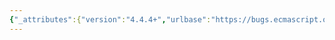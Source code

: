 ```yaml
---
{"_attributes":{"version":"4.4.4+","urlbase":"https://bugs.ecmascript.org/","maintainer":"dherman@mozilla.com"},"bug":{"bug_id":3779,"creation_ts":"2015-02-05 14:24:00 -0800","short_desc":"B.3.1 __proto__ : Directly set [[Prototype]] instead calling [[SetPrototypeOf]] ?","delta_ts":"2015-02-12 12:17:39 -0800","product":"Draft for 6th Edition","component":"technical issue","version":"Rev 32: February 2, 2015 Draft","rep_platform":"All","op_sys":"All","bug_status":"RESOLVED","resolution":"FIXED","priority":"Normal","bug_severity":"enhancement","everconfirmed":true,"reporter":{"uid":"andrebargull","name":"André Bargull"},"assigned_to":{"uid":"allen","name":"Allen Wirfs-Brock"},"long_desc":[{"commentid":12150,"comment_count":0,"who":{"uid":"andrebargull","name":"André Bargull"},"bug_when":"2015-02-05 14:24:45 -0800","thetext":"B.3.1 __proto__ Property Names in Object Initializers\n\nPropertyDefinition : PropertyName : AssignmentExpression\n\nStep 6.a.i\n\nIf `propValue` is a Proxy its [[GetPrototypeOf]] method will be called when the default ordinary [[SetPrototypeOf]] is invoked. And that means user code may get executed. \n\n\nI wonder if it makes sense to change this step to make a direct assignment to [[Prototype]]. The proto cycle chain check from [[SetPrototypeOf]] is not needed at this point and less intervening user code is always preferable ;-)"},{"commentid":12178,"comment_count":1,"who":{"uid":"allen","name":"Allen Wirfs-Brock"},"bug_when":"2015-02-05 20:37:54 -0800","thetext":"see Bug 2437 \n\nEvaluation routines at this level shouldn't be bypassing the MOP.\n\nOn the other hand, 9.1.2 probably shouldn't bother to call non-ordinary [[GetPrototypeOf]]"},{"commentid":12197,"comment_count":2,"who":{"uid":"allen","name":"Allen Wirfs-Brock"},"bug_when":"2015-02-06 13:24:35 -0800","thetext":"Fixed in rev33 editor's draft\n\nI changed ordinary [[SetPrototypeOf]] so it so longer calls [[GetPrototypeOf]] to  on the new __proto__ value.\n\nSee Bug 2437 \n\nThat eliminates the user code concern."},{"commentid":12437,"comment_count":3,"who":{"uid":"allen","name":"Allen Wirfs-Brock"},"bug_when":"2015-02-12 12:17:39 -0800","thetext":"fixed in rev33"}]}}
---
```

